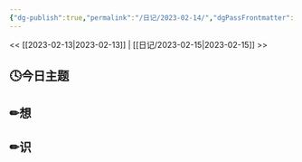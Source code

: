 ```yaml
---
{"dg-publish":true,"permalink":"/日记/2023-02-14/","dgPassFrontmatter":true}
---
```


<< [[2023-02-13\|2023-02-13]] | [[日记/2023-02-15\|2023-02-15]] >>
## 🕓今日主题


## ✏想

## ✏识